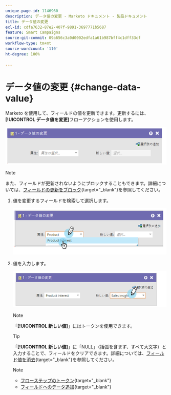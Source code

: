 ```yaml
---
unique-page-id: 1146960
description: データ値の変更 - Marketo ドキュメント - 製品ドキュメント
title: データ値の変更
exl-id: cdfa7632-87e2-407f-9891-3697771b5687
feature: Smart Campaigns
source-git-commit: 09a656c3a0d0002edfa1a61b987bff4c1dff33cf
workflow-type: tm+mt
source-wordcount: '110'
ht-degree: 100%

---
```


# データ値の変更 {#change-data-value}

Marketo を使用して、フィールドの値を更新できます。更新するには、**[!UICONTROL データ値を変更]**&#x200B;フローアクションを使用します。

![](assets/change-data-value-1.png)

>[!NOTE]
>
>また、フィールドが更新されないようにブロックすることもできます。詳細については、[フィールドの更新をブロック](/help/marketo/product-docs/administration/field-management/block-updates-to-a-field.md){target="_blank"}を参照してください。

1. 値を変更するフィールドを検索して選択します。

   ![](assets/change-data-value-2.png)

1. 値を入力します。

   ![](assets/change-data-value-3.png)

   >[!NOTE]
   >
   >「**[!UICONTROL 新しい値]**」にはトークンを使用できます。

   >[!TIP]
   >
   >「**[!UICONTROL 新しい値]**」に「NULL」（括弧を含まず、すべて大文字）と入力することで、フィールドをクリアできます。詳細については、[フィールド値を消去](/help/marketo/product-docs/core-marketo-concepts/smart-campaigns/flow-actions/clear-field-values.md){target="_blank"}を参照してください。

   >[!NOTE]
   >
   >* [フローステップのトークン](/help/marketo/product-docs/core-marketo-concepts/smart-campaigns/flow-actions/use-tokens-in-flow-steps.md){target="_blank"}
   >* [フィールドへのデータ追加](/help/marketo/product-docs/core-marketo-concepts/smart-campaigns/flow-actions/append-data-to-a-field.md){target="_blank"}
